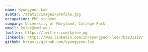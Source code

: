 ```yaml
---
name: Kyungyeon Lee
avatar: /static/images/profile.jpg
occupation: PhD student
company: University of Maryland, College Park
email: kylee@umd.edu
twitter: https://twitter.com/kylee_mg
linkedin: https://www.linkedin.com/in/kyungyeon-lee-7ba831118/
github: https://github.com/kyungyeon-lee
---
```

